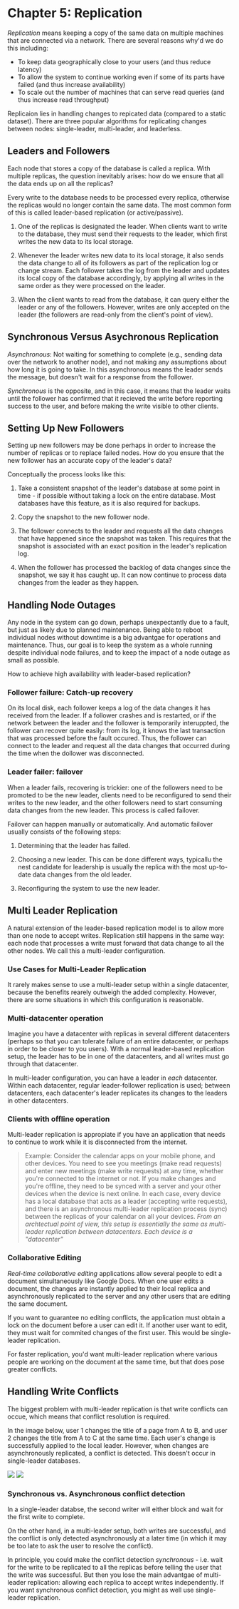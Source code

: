 # Chapter 5: Replication

*Replication* means keeping a copy of the same data on multiple machines that are connected via a network.  There are several reasons why'd we do this including:

* To keep data geographically close to your users (and thus reduce latency)
* To allow the system to continue working even if some of its parts have failed (and thus increase availability)
* To scale out the number of machines that can serve read queries (and thus increase read throughput)

Replicaion lies in handling changes to repicated data (compared to a static dataset). There are three popular algorithms for replicating changes between nodes: single-leader, multi-leader, and leaderless.

## Leaders and Followers

Each node that stores a copy of the database is called a replica. With multiple replicas, the question inevitably arises: how do we ensure that all the data ends up on all the replicas?

Every write to the database needs to be processed every replica, otherwise the replicas would no longer contain the same data. The most common form of this is called leader-based replication (or active/passive).

1. One of the replicas is designated the leader. When clients want to write to the database, they must send their requests to the leader, which first writes the new data to its local storage.

2. Whenever the leader writes new data to its local storage, it also sends the data change to all of its followers as part of the replication log or change stream. Each follower takes the log from the leader and updates its local copy of the database accordingly, by applying all writes in the same order as they were processed on the leader.

3. When the client wants to read from the database, it can query either the leader or any of the followers. However, writes are only accepted on the leader (the followers are read-only from the client's point of view).

## Synchronous Versus Asychronous Replication

*Asynchronous*: Not waiting for something to complete (e.g., sending data over the network to another node), and not making any assumptions about how long it is going to take. In this asynchronous means the leader sends the message, but doesn't wait for a response from the follower.

*Synchronous* is the opposite, and in this case, it means that the leader waits until the follower has confirmed that it recieved the write before reporting success to the user, and before making the write visible to other clients.

## Setting Up New Followers

Setting up new followers may be done perhaps in order to increase the number of replicas or to replace failed nodes. How do you ensure that the new follower has an accurate copy of the leader's data?

Conceptually the process looks like this:

1. Take a consistent snapshot of the leader's database at some point in time - if possible without taking a lock on the entire database. Most databases have this feature, as it is also required for backups.

2. Copy the snapshot to the new follower node.

3. The follower connects to the leader and requests all the data changes that have happened since the snapshot was taken. This requires that the snapshot is associated with an exact position in the leader's replication log.

4. When the follower has processed the backlog of data changes since the snapshot, we say it has caught up. It can now continue to process data changes from the leader as they happen.

## Handling Node Outages

Any node in the system can go down, perhaps unexpectantly due to a fault, but just as likely due to planned maintenance. Being able to reboot individual nodes without downtime is a big advantgae for operations and maintenance. Thus, our goal is to keep the system as a whole running despite individual node failures, and to keep the impact of a node outage as small as possible.

How to achieve high availability with leader-based replication?

### Follower failure: Catch-up recovery

On its local disk, each follower keeps a log of the data changes it has received from the leader. If a follower crashes and is restarted, or if the network between the leader and the follower is temporarily interuppted, the follower can recover quite easily: from its log, it knows the last transaction that was processed before the fault occured. Thus, the follower can connect to the leader and request all the data changes that occurred during the time when the dollower was disconnected.

### Leader failer: failover

When a leader fails, recovering is trickier: one of the followers need to be promoted to be the new leader, clients need to be reconfigured to send their writes to the new leader, and the other followers need to start consuming data changes from the new leader. This process is called failover.

Failover can happen manually or automatically. And automatic failover usually consists of the following steps:

1. Determining that the leader has failed.

2. Choosing a new leader. This can be done different ways, typicallu the nest candidate for leadership is usually the replica with the most up-to-date data changes from the old leader.

3. Reconfiguring the system to use the new leader.

## Multi Leader Replication

A natural extension of the leader-based replication model is to allow more than one node to accept writes. Replication still happens in the same way: each node that processes a write must forward that data change to all the other nodes. We call this a multi-leader configuration. 

### Use Cases for Multi-Leader Replication

It rarely makes sense to use a multi-leader setup within a single datacenter, because the benefits rearely outweigh the added complexity. However, there are some situations in which this configuration is reasonable.

### Multi-datacenter operation

Imagine you have a datacenter with replicas in several different datacenters (perhaps so that you can tolerate failure of an entire datacenter, or perhaps in order to be closer to you users). With a normal leader-based replication setup, the leader has to be in one of the datacenters, and all writes must go through that datacenter.

In multi-leader configuration, you can have a leader in *each* datacenter. Within each datacenter, regular leader-follower replication is used; between datacenters, each datacenter's leader replicates its changes to the leaders in other datacenters.

### Clients with offline operation

Multi-leader replication is appropiate if you have an application that needs to continue to work while it is disconnected from the internet.

> Example: Consider the calendar apps on your mobile phone, and other devices. You need to see you meetings (make read requests) and enter new meetings (make write requests) at any time, whether you're connected to the internet or not. If you make changes and you're offline, they need to be synced with a server and your other devices when the device is next online. In each case, every device has a local database that acts as a leader (accepting write requests), and there is an asynchronous multi-leader replication process (sync) between the replicas of your calendar on all your devices. *From an archtectual point of view, this setup is essentially the same as multi-leader replication between datacenters. Each device is a "datacenter"*

### Collaborative Editing
*Real-time collaborative editing* applications allow several people to edit a document simultaneously like Google Docs. When one user edits a document, the changes are instantly applied to their local replica and asynchronously replicated to the server and any other users that are editing the same document.

If you want to guarantee no editing conflicts, the application must obtain a lock on the document before a user can edit it. If another user want to edit, they must wait for commited changes of the first user. This would be single-leader replication.

For faster replication, you'd want multi-leader replication where various people are working on the document at the same time, but that does pose greater conflicts.

## Handling Write Conflicts 
The biggest problem with multi-leader replication is that write conflicts can occue, which means that conflict resolution is required.

In the image below, user 1 changes the title of a page from A to B, and user 2 changes the title from A to C at the same time. Each user's change is successfully applied to the local leader. However, when changes are asynchronously replicated, a conflict is detected. This doesn't occur in single-leader databases.

![](images\chapter5\pg171.jpg)
![](https://github.com/anelguel/designing-data-intensive-apps/blob/main/images/chapter5/pg171.jpg) 

### Synchronous vs. Asynchronous conflict detection
In a single-leader databse, the second writer will either block and wait for the first write to complete. 

On the other hand, in a multi-leader setup, both writes are successful, and the conflict is only detected asynchronously at a later time (in which it may be too late to ask the user to resolve the conflict).

In principle, you could make the conflict detection *synchronous* - i.e. wait for the write to be replicated to all the replicas before telling the user that the write was successful. But then you lose the main advantgae of multi-leader replication: allowing each replica to accept writes independently. If you want synchronous conflict detection, you might as well use single-leader replication. 
